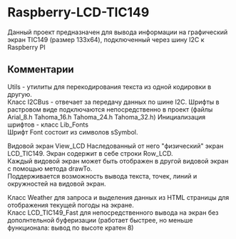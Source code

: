 Raspberry-LCD-TIC149
====================
Данный проект предназначен для вывода информации на графический экран TIC149 (размер 133х64), подключенный через шину I2C к Raspberry PI

## Комментарии
Utils - утилиты для перекодирования текста из одной кодировки в другую.  
Класс I2CBus - отвечает за передачу данных по шине I2C.
Шрифты в растровом виде подключаются непосредственно в проект (файлы Arial_8.h Tahoma_16.h Tahoma_24.h Tahoma_32.h)
Инициализация шрифтов - класс Lib_Fonts    
Шрифт Font состоит из символов sSymbol.  

Видовой экран View_LCD
Наследованный от него "физический" экран LCD_TIC149.
Экран содержит в себе строки Row_LCD.  
Каждый видовой экран может быть отображен в другой видовой экран с помощью метода drawTo.  
Поддерживается возможность вывода текста, точек, линий и окружностей на видовой экран.  

Класс Weather для запроса и выделения данных из HTML страницы для отображения текущей погоды на экране.    
Класс LCD_TIC149_Fast для непосредственного вывода на экран без дополнтельной буферизации (работает быстрее, но меньше функционала: вывод по высоте кратен 8)  